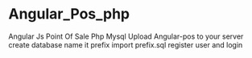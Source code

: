 # Angular_Pos_php
Angular Js Point Of Sale Php Mysql
Upload Angular-pos to your server
create database name it prefix
import prefix.sql
register user and login
